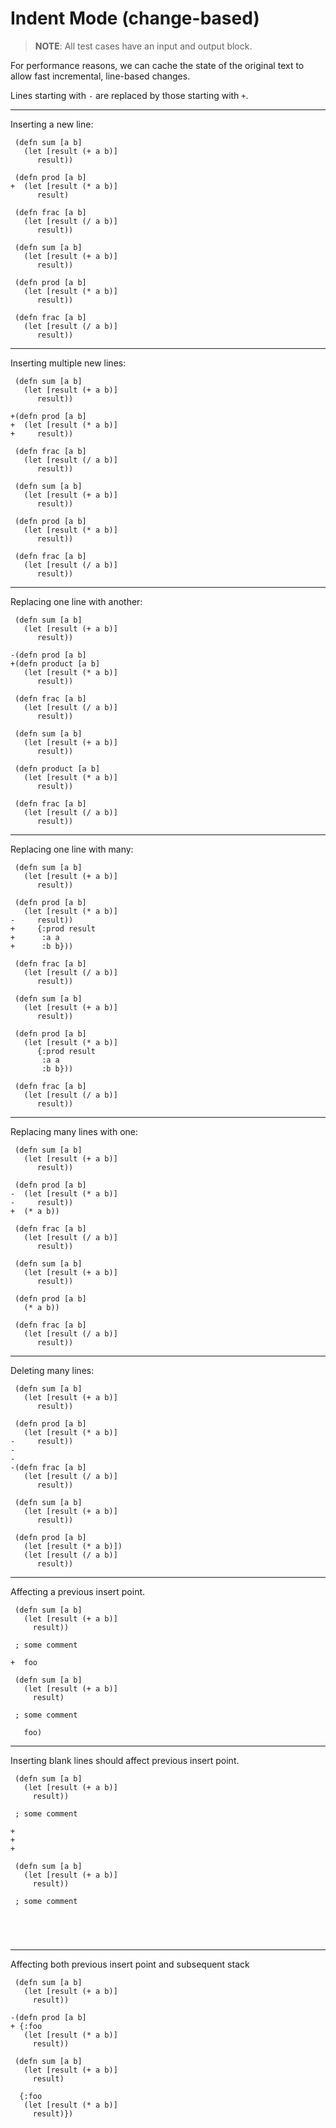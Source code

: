 # Indent Mode (change-based)

> __NOTE__: All test cases have an input and output block.

For performance reasons, we can cache the state of the original text to allow
fast incremental, line-based changes.

Lines starting with `-` are replaced by those starting with `+`.

---

Inserting a new line:

```in
 (defn sum [a b]
   (let [result (+ a b)]
      result))
 
 (defn prod [a b]
+  (let [result (* a b)]
      result)
 
 (defn frac [a b]
   (let [result (/ a b)]
      result))
```

```out
 (defn sum [a b]
   (let [result (+ a b)]
      result))
 
 (defn prod [a b]
   (let [result (* a b)]
      result))
 
 (defn frac [a b]
   (let [result (/ a b)]
      result))
```

---

Inserting multiple new lines:

```in
 (defn sum [a b]
   (let [result (+ a b)]
      result))
 
+(defn prod [a b]
+  (let [result (* a b)]
+     result))
 
 (defn frac [a b]
   (let [result (/ a b)]
      result))
```

```out
 (defn sum [a b]
   (let [result (+ a b)]
      result))
 
 (defn prod [a b]
   (let [result (* a b)]
      result))
 
 (defn frac [a b]
   (let [result (/ a b)]
      result))
```

---

Replacing one line with another:

```in
 (defn sum [a b]
   (let [result (+ a b)]
      result))
 
-(defn prod [a b]
+(defn product [a b]
   (let [result (* a b)]
      result))
 
 (defn frac [a b]
   (let [result (/ a b)]
      result))
```

```out
 (defn sum [a b]
   (let [result (+ a b)]
      result))
 
 (defn product [a b]
   (let [result (* a b)]
      result))
 
 (defn frac [a b]
   (let [result (/ a b)]
      result))
```

---

Replacing one line with many:

```in
 (defn sum [a b]
   (let [result (+ a b)]
      result))
 
 (defn prod [a b]
   (let [result (* a b)]
-     result))
+     {:prod result
+      :a a
+      :b b}))
 
 (defn frac [a b]
   (let [result (/ a b)]
      result))
```

```out
 (defn sum [a b]
   (let [result (+ a b)]
      result))
 
 (defn prod [a b]
   (let [result (* a b)]
      {:prod result
       :a a
       :b b}))
 
 (defn frac [a b]
   (let [result (/ a b)]
      result))
```

---

Replacing many lines with one:

```in
 (defn sum [a b]
   (let [result (+ a b)]
      result))
 
 (defn prod [a b]
-  (let [result (* a b)]
-     result))
+  (* a b))
 
 (defn frac [a b]
   (let [result (/ a b)]
      result))
```

```out
 (defn sum [a b]
   (let [result (+ a b)]
      result))
 
 (defn prod [a b]
   (* a b))
 
 (defn frac [a b]
   (let [result (/ a b)]
      result))
```

---

Deleting many lines:

```in
 (defn sum [a b]
   (let [result (+ a b)]
      result))
 
 (defn prod [a b]
   (let [result (* a b)]
-     result))
-
-
-(defn frac [a b]
   (let [result (/ a b)]
      result))
```

```out
 (defn sum [a b]
   (let [result (+ a b)]
      result))
 
 (defn prod [a b]
   (let [result (* a b)])
   (let [result (/ a b)]
      result))
```

---

Affecting a previous insert point.

```in
 (defn sum [a b]
   (let [result (+ a b)]
     result))

 ; some comment

+  foo
```

```out
 (defn sum [a b]
   (let [result (+ a b)]
     result)

 ; some comment

   foo)
```

---

Inserting blank lines should affect previous insert point.

```in
 (defn sum [a b]
   (let [result (+ a b)]
     result))

 ; some comment

+
+
+
```

```out
 (defn sum [a b]
   (let [result (+ a b)]
     result))

 ; some comment

 
 
 
```

---

Affecting both previous insert point and subsequent stack

```in
 (defn sum [a b]
   (let [result (+ a b)]
     result))

-(defn prod [a b]
+ {:foo
   (let [result (* a b)]
     result))
```

```out
 (defn sum [a b]
   (let [result (+ a b)]
     result)

  {:foo
   (let [result (* a b)]
     result)})
```
